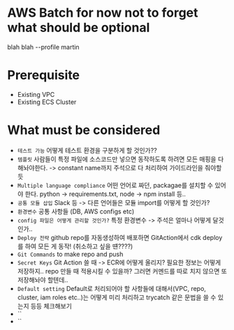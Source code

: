 # AWS Batch for now not to forget what should be optional

blah blah --profile martin

# Prerequisite

- Existing VPC
- Existing ECS Cluster

# What must be considered

- `테스트 가능` 어떻게 테스트 환경을 구분하게 할 것인가??
- `템플릿` 사람들이 특정 파일에 소스코드만 넣으면 동작하도록 하려면 모든 매핑을 다 해놔야한다. -> constant name까지 주석으로 다 처리하여 가이드라인을 줘야할 듯
- `Multiple language compliance` 어떤 언어로 짜던, packagae를 설치할 수 있어야 한다. python -> requirements.txt, node -> npm install 등..
- `공통 모듈 삽입` Slack 등 -> 다른 언어들은 모듈 import를 어떻게 할 것인가?
- `환경변수` 공통 사항들 (DB, AWS configs etc)
- `config 파일은 어떻게 관리할 것인가?` 특정 환경변수 -> 주석은 얼마나 어떻게 달것인가..
- `Deploy 전략` github repo를 자동생성하여 배포하면 GitAction에서 cdk deploy를 하여 모든 게 동작! (취소하고 싶을 떈????)
- `Git Commands` to make repo and push
- `Secret Keys` Git Action 쓸 때 -> ECR에 어떻게 올리지? 필요한 정보는 어떻게 저장하지.. repo 만들 때 적용시킬 수 있을까? 그러면 커멘드를 따로 치지 않으면 또 저장해놔야 할텐데..
- `Default setting` Default로 처리되어야 할 사항들에 대해서(VPC, repo, cluster, iam roles etc..)는 어떻게 미리 처리하고 trycatch 같은 문법을 쓸 수 있는지 등등 체크해보기
- ``
- ``
